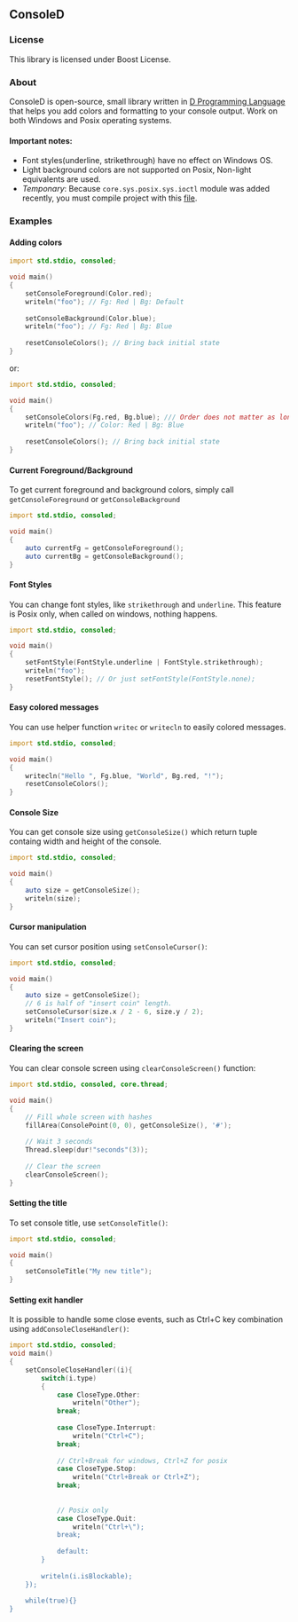 ## ConsoleD

### License

 This library is licensed under Boost License.

### About

ConsoleD is open-source, small library written in [D Programming Language](http://dlang.org) that 
helps you add colors and formatting to your console output. Work on both Windows and Posix operating systems.

#### Important notes:

 * Font styles(underline, strikethrough) have no effect on Windows OS.
 * Light background colors are not supported on Posix, Non-light equivalents are used.
 * _Temponary_: Because `core.sys.posix.sys.ioctl` module was added recently, you must compile project with this [file](https://github.com/D-Programming-Language/druntime/blob/master/src/core/sys/posix/sys/ioctl.d).

### Examples

#### Adding colors

```D
import std.stdio, consoled;

void main()
{
    setConsoleForeground(Color.red);
    writeln("foo"); // Fg: Red | Bg: Default
    
    setConsoleBackground(Color.blue);
    writeln("foo"); // Fg: Red | Bg: Blue
    
    resetConsoleColors(); // Bring back initial state
}
```

or:

```D
import std.stdio, consoled;

void main()
{
    setConsoleColors(Fg.red, Bg.blue); /// Order does not matter as long parameters are Fg or Bg.
    writeln("foo"); // Color: Red | Bg: Blue
    
    resetConsoleColors(); // Bring back initial state
}
```


#### Current Foreground/Background

To get current foreground and background colors, simply call `getConsoleForeground` or `getConsoleBackground`

```D
import std.stdio, consoled;

void main()
{
    auto currentFg = getConsoleForeground();
    auto currentBg = getConsoleBackground();
}
```


#### Font Styles

You can change font styles, like `strikethrough` and `underline`. This feature is Posix only, when called on windows, nothing happens.

```D
import std.stdio, consoled;

void main()
{
    setFontStyle(FontStyle.underline | FontStyle.strikethrough);
    writeln("foo");
    resetFontStyle(); // Or just setFontStyle(FontStyle.none);
}
```

#### Easy colored messages

You can use helper function `writec` or `writecln` to easily  colored messages.

```D
import std.stdio, consoled;

void main()
{
    writecln("Hello ", Fg.blue, "World", Bg.red, "!");
    resetConsoleColors();
}
```

#### Console Size

You can get console size using `getConsoleSize()` which return tuple containg width and height of the console.

```D
import std.stdio, consoled;

void main()
{
    auto size = getConsoleSize();
    writeln(size);
}
```

#### Cursor manipulation

You can set cursor position using `setConsoleCursor()`:

```D
import std.stdio, consoled;

void main()
{
    auto size = getConsoleSize();
    // 6 is half of "insert coin" length.
    setConsoleCursor(size.x / 2 - 6, size.y / 2);
    writeln("Insert coin");
}
```

#### Clearing the screen

You can clear console screen using `clearConsoleScreen()` function:

```D
import std.stdio, consoled, core.thread;

void main()
{
	// Fill whole screen with hashes
    fillArea(ConsolePoint(0, 0), getConsoleSize(), '#');
	
	// Wait 3 seconds
	Thread.sleep(dur!"seconds"(3));
	
	// Clear the screen
	clearConsoleScreen();
}
```


#### Setting the title

To set console title, use `setConsoleTitle()`:


```D
import std.stdio, consoled;

void main()
{
	setConsoleTitle("My new title");
}
```


#### Setting exit handler

It is possible to handle some close events, such as Ctrl+C key combination using `addConsoleCloseHandler()`:

```D
import std.stdio, consoled;
void main()
{   
    setConsoleCloseHandler((i){
        switch(i.type)
        {
            case CloseType.Other:
                writeln("Other");
            break;
            
            case CloseType.Interrupt:
                writeln("Ctrl+C");
            break;
            
            // Ctrl+Break for windows, Ctrl+Z for posix
            case CloseType.Stop:
                writeln("Ctrl+Break or Ctrl+Z");
            break;
            
            
            // Posix only
            case CloseType.Quit:
				writeln("Ctrl+\");
            break;
            
            default:
        }
        
        writeln(i.isBlockable);
    });
    
    while(true){}
}

```
